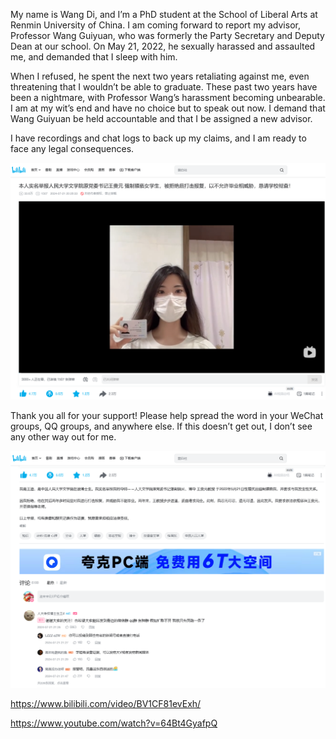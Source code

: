 My name is Wang Di, and I’m a PhD student at the School of Liberal Arts at Renmin University of China. I am coming forward to report my advisor, Professor Wang Guiyuan, who was formerly the Party Secretary and Deputy Dean at our school. On May 21, 2022, he sexually harassed and assaulted me, and demanded that I sleep with him.

When I refused, he spent the next two years retaliating against me, even threatening that I wouldn’t be able to graduate. These past two years have been a nightmare, with Professor Wang’s harassment becoming unbearable. I am at my wit’s end and have no choice but to speak out now. I demand that Wang Guiyuan be held accountable and that I be assigned a new advisor.

I have recordings and chat logs to back up my claims, and I am ready to face any legal consequences.

![](./images/083344_240722_msedge.png)

Thank you all for your support! Please help spread the word in your WeChat groups, QQ groups, and anywhere else. If this doesn’t get out, I don’t see any other way out for me.

![](./images/083422_240722_msedge.png)

https://www.bilibili.com/video/BV1CF81evExh/

https://www.youtube.com/watch?v=64Bt4GyafpQ
